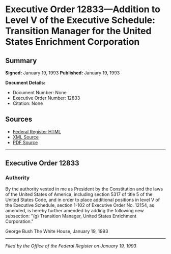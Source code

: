 # Executive Order 12833—Addition to Level V of the Executive Schedule: Transition Manager for the United States Enrichment Corporation

## Summary

**Signed:** January 19, 1993
**Published:** January 19, 1993

**Document Details:**
- Document Number: None
- Executive Order Number: 12833
- Citation: None

## Sources
- [Federal Register HTML](https://www.presidency.ucsb.edu/documents/executive-order-12833-addition-level-v-the-executive-schedule-transition-manager-for-the)
- [XML Source](None)
- [PDF Source](None)

---

## Executive Order 12833

### Authority

By the authority vested in me as President by the Constitution and the laws of the United States of America, including section 5317 of title 5 of the United States Code, and in order to place additional positions in level V of the Executive Schedule, section 1-102 of Executive Order No. 12154, as amended, is hereby further amended by adding the following new subsection:
"(g) Transition Manager, United States Enrichment Corporation."

George Bush
The White House,
January 19, 1993

---

*Filed by the Office of the Federal Register on January 19, 1993*
